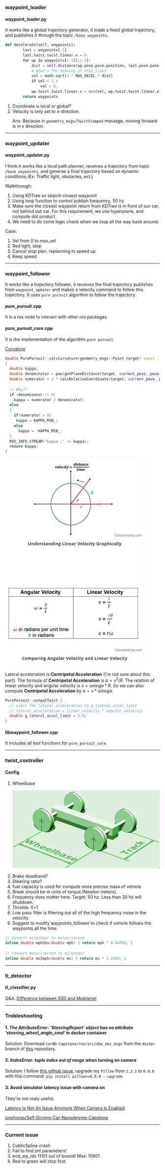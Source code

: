 ### waypoint_loader

#### waypoint_loader.py

It works like a global trajectory generator, it loads a fixed global trajectory, and publishes it through the topic `/base_waypoints`.

```python
def decelerate(self, waypoints):
        last = waypoints[-1]
        last.twist.twist.linear.x = 0.
        for wp in waypoints[:-1][::-1]:
            dist = self.distance(wp.pose.pose.position, last.pose.pose.position)
            # What's the meaning of this line?
            vel = math.sqrt(2 * MAX_DECEL * dist)
            if vel < 1.:
                vel = 0.
            wp.twist.twist.linear.x = min(vel, wp.twist.twist.linear.x)
        return waypoints
```

1. Coordinate is local or global?
2. Velocity is only set to x-direction.<p>
   Ans: Because in `geometry_msgs/TwistStamped` message, moving forward is in x direction.
---

### waypoint_updater

#### waypoint_updater.py

I think it works like a local path planner, receives a trajectory from topic `/base_waypoints`, and generae a final trajectory based on dynamic conditions.(Ex: Traffic light, obstacles, ect.)

Walkthrough:  
1. Using KDTree so search closest waypoint
2. Using loop function to control publish frequency, 50 hz
3. Make sure the closest waypoint return from KDTree is in front of our car, not behind out car. For this requirement, we use hyperplane, and compute dot product.
4. We need to do some logic check when we loop all the way back around.

Case:  
1. Vel from 0 to max_vel
2. Red light, stop
3. Cancel stop plan, replanning to speed up
4. Keep speed

---

### waypoint_follower

It works like a trajectory follower, it receives the final trajectory publishes from `waypoint_updater` and makes a velocity command to follow this trajectory. It uses `pure pursuit` algorithm to follow the trajectory.

#### pure_pursuit.cpp

It is a ros node to interact with other ros packages.

#### pure_pursuit_core.cpp

It is the implementation of the algorithm `pure pursuit`.

[Curvature](https://www.khanacademy.org/math/multivariable-calculus/multivariable-derivatives/differentiating-vector-valued-functions/a/curvature)

```c++
double PurePursuit::calcCurvature(geometry_msgs::Point target) const
{
  double kappa;
  double denominator = pow(getPlaneDistance(target, current_pose_.pose.position), 2);
  double numerator = 2 * calcRelativeCoordinate(target, current_pose_.pose).y;

  // Why??
  if (denominator != 0)
    kappa = numerator / denominator;
  else
  {
    if(numerator > 0)
     kappa = KAPPA_MIN_;
    else
      kappa = -KAPPA_MIN_;
  }
  ROS_INFO_STREAM("kappa :" << kappa);
  return kappa;
}
```

![Relation between linear velocity and angular velocity](./imgs/linear_and_angular_velocity.png)

Lateral acceleration is **Centripetal Acceleration** (I'm not sure about this part). The formula of **Centripetal Acceleration** is $a=v^2/R$. The relation of linear velocity and angular velocity is $v=omega*R$. So we can also compute **Centripetal Acceleration** by $a=v*omega$.
```c++
PurePursuit::outputTwist {
  // Limit the lateral acceleration to g_lateral_accel_limit
  // lateral_acceleration = linear_velocity * angular_velocity;
  double g_lateral_accel_limit = 5.0;
}
```

#### libwaypoint_follower.cpp

It includes all tool functions for `pure_pursuit_core`.

---

### twist_controller

#### Config

1. Wheelbase<p>
   ![Wheelbase](./imgs/Wheelbase_and_Track.png)
2. Brake deadband?
3. Steering ratio?
4. fuel capacity is used for compute more precise mass of vehicle
5. Break should be in units of torque.(Newton meters)
6. Frequency does matter here. Target: 50 hz. Less than 20 hz will shutdown.
7. Throttle: 0~1
8. Low pass filter is filtering out all of the high frequency noise in the velocity.
9. Suggest to modify waypoints_follower to check if vehicle follows the waypoints all the time.

```c++
// Convert mile/hour to meter/second
inline double mph2ms(double mph) { return mph * 0.44704; }

// Convert meter/second to mile/hour
inline double ms2mph(double ms) { return ms * 2.2369; }
```

---

### tl_detector

#### tl_classifier.py

Q&A: [Difference between SSD and Mobilenet](https://stackoverflow.com/questions/50585597/difference-between-ssd-and-mobilenet)

---

### Trobleshooting

#### 1. *The AttributeError: 'SteeringReport' object has no attribute 'steering_wheel_angle_cmd'* in docker container
Solution: Download `CarND-Capstone/ros/src/dbw_mkz_msgs` from the `docker` branch of [this](https://github.com/vishal-kvn/CarND-Capstone) repository.

#### 2. *IndexError: tuple index out of range* when turning on camera
Solution: I follow [this github issue](https://github.com/udacity/CarND-Capstone/issues/107), upgrade my `Pillow` from `2.2.1` to `6.0.0` with this command: `pip install pillow==6.0.0 --upgrade`

#### 3. Avoid simulator latency issue with camera on

They're not realy useful.

[Latency Is Not An Issue Anymore When Camera Is Enabled](https://medium.com/@marcin.sielski/capstone-project-for-self-driving-car-nanodegree-program-3c54c3c704bf)

[josehoras/Self-Driving-Car-Nanodegree-Capstone ](https://github.com/josehoras/Self-Driving-Car-Nanodegree-Capstone#ii-choose-and-test-a-model-from-the-model-zoo)

---

### Current issue

1. CublicSpline crash
2. Fail to find jmt parameters!
3. end_wp_idx 11101 out of bound! Max: 10901
4. Red to green will stop first.